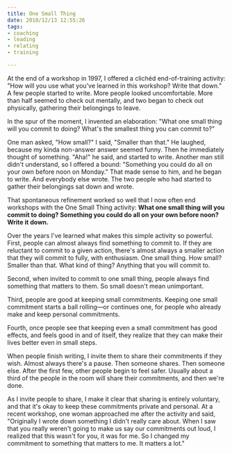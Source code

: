 ```yaml
--- 
title: One Small Thing
date: 2010/12/13 12:55:26
tags: 
- coaching
- leading
- relating
- training

---
```


<p>At the end of a workshop in 1997, I offered a clichéd end-of-training activity: "How will you use what you've learned in this workshop? Write that down." A few people started to write. More people looked uncomfortable. More than half seemed to check out mentally, and two began to check out physically, gathering their belongings to leave.</p>

<p>In the spur of the moment, I invented an elaboration: "What one small thing will you commit to doing? What's the smallest thing you can commit to?"

<p>One man asked, "How small?" I said, "Smaller than that." He laughed, because my kinda non-answer answer seemed funny. Then he immediately thought of something. "Aha!" he said, and started to write. Another man still didn't understand, so I offered a bound: "Something you could do all on your own before noon on Monday." That made sense to him, and he began to write. And everybody else wrote. The two people who had started to gather their belongings sat down and wrote.</p>

<p>That spontaneous refinement worked so well that I now often end workshops with the One Small Thing activity: <strong>What one small thing will you commit to doing? Something you could do all on your own before noon? Write it down.</strong></p>

<p>Over the years I've learned what makes this simple activity so powerful. First, people can almost always find something to commit to. If they are reluctant to commit to a given action, there's almost always a smaller action that they will commit to fully, with enthusiasm. One small thing. How small? Smaller than that. What kind of thing? Anything that you will commit to.</p>

<p>Second, when invited to commit to one small thing, people always find something that matters to them. So small doesn't mean unimportant.</p>

<p>Third, people are good at keeping small commitments. Keeping one small commitment starts a ball rolling&#8212;or continues one, for people who already make and keep personal commitments.</p>

<p>Fourth, once people see that keeping even a small commitment has good effects, and feels good in and of itself, they realize that they can make their lives better even in small steps.</p>

</p>When people finish writing, I invite them to share their commitments if they wish. Almost always there's a pause. Then someone shares. Then someone else. After the first few, other people begin to feel safer. Usually about a third of the people in the room will share their commitments, and then we're done.</p>

<p>As I invite people to share, I make it clear that sharing is entirely voluntary, and that it's okay to keep these commitments private and personal. At a recent workshop, one woman approached me after the activity and said, "Originally I wrote down something I didn't really care about. When I saw that you really weren't going to make us say our commitments out loud, I realized that this wasn't for you, it was for me. So I changed my commitment to something that matters to me. It matters a lot."</p>
